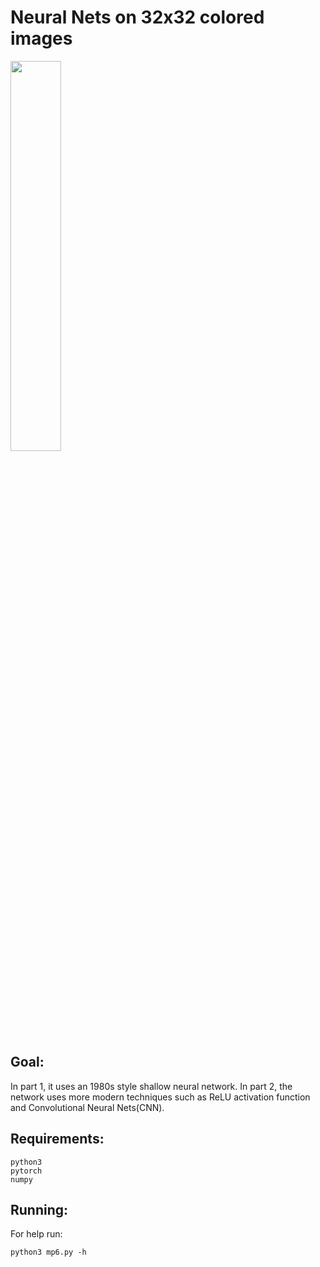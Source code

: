 # Neural Nets on 32x32 colored images
<img src="https://github.com/jdh0312/Neural-Net/blob/main/cifar-10.png" width="40%"></img>

## Goal:
In part 1, it uses an 1980s style shallow neural network. In part 2, the network uses more modern techniques such as ReLU activation function and Convolutional Neural Nets(CNN).

## Requirements:
```
python3
pytorch
numpy
```
## Running:
For help run:
```
python3 mp6.py -h
```
